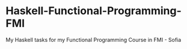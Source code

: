 # Haskell-Functional-Programming-FMI
My Haskell tasks for my Functional Programming Course in FMI - Sofia
